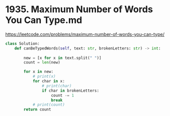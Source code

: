# 1935. Maximum Number of Words You Can Type.md
https://leetcode.com/problems/maximum-number-of-words-you-can-type/

```python
class Solution:
    def canBeTypedWords(self, text: str, brokenLetters: str) -> int:
        
        new = [x for x in text.split(" ")]
        count = len(new)

        for x in new:
            # print(x)
            for char in x:
                # print(char)
                if char in brokenLetters:
                    count -= 1
                    break
            # print(count)                    
        return count
```
